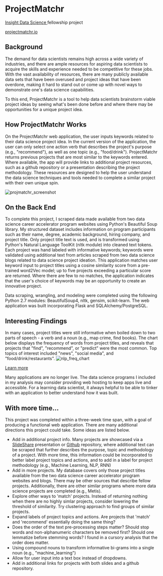 # ProjectMatchr
<a href="http://insightdatascience.com"> Insight Data Science </a> fellowship project

<a href="http://projectmatchr.io">projectmatchr.io</a>

## Background
The demand for data scientists remains high across a wide variety of industries, and there are ample resources for aspiring data scientists to acquire the skills and experience needed to be competitive for these jobs. With the vast availability of resources, there are many publicly available data sets that have been overused and project ideas that have been overdone, making it hard to stand out or come up with novel ways to demonstrate one's data science capabilities.

To this end, ProjectMatchr is a tool to help data scientists brainstorm viable project ideas by seeing what's been done before and where there may be opportunities for a unique project idea. 

## How ProjectMatchr Works
On the ProjectMatchr web application, the user inputs keywords related to their data science project idea. In the current version of the application, the user can only select one action verb that describes the project's purpose (e.g., "recommend"), as well as one topic (e.g., "food/drink"). ProjectMatchr returns previous projects that are most similar to the keywords entered. Where available, the app will provide links to additional project resources, such as a github repository or a presentation describing the project methodology. These resources are designed to help the user understand the data science techniques and tools needed to complete a similar project with their own unique spin. 

![projmatchr_screenshot](https://user-images.githubusercontent.com/7207786/41804599-7a58121c-7667-11e8-98ab-d18e6820d76e.jpg)

## On the Back End
To complete this project, I scraped data made available from two data science career accelerator program websites using Python's Beautiful Soup library. My structured dataset includes information on program participants such as their name, degree, academic background, hiring company, and project title. Only project title text is used, and is transformed using Python's Natural Language ToolKit (nltk module) into cleaned text tokens. Each project was hand labeled with informative keywords; keywords were validated using additional text from articles scraped from two data science blogs related to data science project ideation. This application matches user keyword input to project titles using a cosine similarity score from a pre-trained word2Vec model; up to five projects exceeding a particular score are returned. Where there are few to no matches, the application indicates that the user's choice of keywords may be an opportunity to create an innovative project.

Data scraping, wrangling, and modeling were completed using the following Python 2.7 modules: BeautifulSoup4, nltk, gensim, scikit-learn. The web application was built incorporating Flask and SQLAlchemy/PostgreSQL. 


## Interesting Findings
In many cases, project titles were still informative when boiled down to two parts of speech - a verb and a noun (e.g., map crime, find books). The chart below displays the frequency of words from project titles, and reveals that projects that "find", "recommend", or "predict" were the most common. Top topics of interest included "news", "social media", and "food/drink/restaurants".
![nlp_freq_chart](https://user-images.githubusercontent.com/7207786/41804676-aeb2ae72-7668-11e8-950c-640dc4c43150.png)

<a href="http://bit.ly/2Ix4Dfk"> Learn more </a>

Many applications are no longer live. The data science programs I included in my analysis may consider providing web hosting to keep apps live and accessible. For a learning data scientist, it always helpful to be able to tinker with an application to better understand how it was built. 

## With more time...  
This project was completed within a three-week time span, with a goal of producing a functional web application. There are many additional directions this project could take. Some ideas are listed below.
* Add in additional project info. Many projects are showcased via a <a href="http://slideshare.net">SlideShare</a> presentation or <a href="http://github.com">Github</a> repository, where additional text can be scraped that further describes the purpose, topic and methodology of a project. With more time, this information could be incorporated to better label project topics and actions, and to add in a label for project methodology (e.g., Machine Learning, NLP, RNN)
* Add in more projects. My database covers only those project titles available from the two data science career accelerator program websites and blogs. There may be other sources that describe fellow projects. Additionally, there are other similar programs where more data science projects are completed (e.g., Metis). 
* Explore other ways to 'match' projects. Instead of returning nothing when there are no highly simlar projects, consider lowering the threshold of similarity. Try clustering approach to find groups of similar projects. 
* Expand labels of project topics and actions. Are projects that 'match' and 'recommend' essentially doing the same thing?
* Does the order of the text pre-processing steps matter? Should stop words and non-alphanumeric characters be removed first? Should one lemmatize before stemming words? I found in a cursory analysis that the order does matter. 
* Using compound nouns to transform informative bi-grams into a single noun (e.g., "machine_learning")
* Allow for user input into a text box instead of dropdowns.
* Add in additional links for projects with both slides and a github repository.
